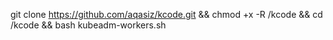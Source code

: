 git clone https://github.com/aqasiz/kcode.git && chmod +x -R /kcode && cd /kcode &&  bash kubeadm-workers.sh
